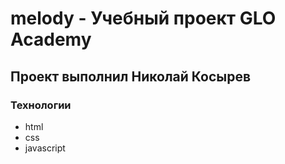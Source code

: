 # melody - Учебный проект GLO Academy
## Проект выполнил Николай Косырев

### Технологии
- html
- css
- javascript
